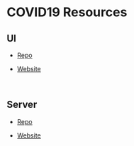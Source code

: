 # COVID19 Resources

## UI

* [Repo](https://github.com/Nodet-org/Sahaay/)

* [Website](https://sahaay.xyz/)

<br />

## Server

* [Repo](https://github.com/Nodet-org/Sahaay-API/)

* [Website](https://api.sahaay.xyz/)
